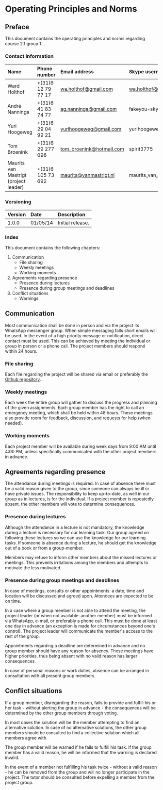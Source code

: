 # Operating Principles and Norms

## Preface

This document contains the operating principles and norms regarding course 2.1 group 1.

### Contact information

| Name                                  | Phone number        | Email address            | Skype username         |
| :------------------------------------ | :------------------ | :----------------------- | :--------------------- |
| Ward Holthof                          | +(31)6 12 79 77 17  | wa.holthof@gmail.com     | wa.holthof@outlook.com |
| André Nanninga                        | +(31)6 41 83 74 77  | ag.nanninga@gmail.com    | fakeyou-skype          |
| Yuri Hoogeweg                         | +(31)6 29 04 99 21  | yurihoogeweg@gmail.com   | yurihoogeweg           |
| Tom Broenink                          | +(31)6 29 277 096   | tom_broenink@hotmail.com | spirit3775             |
| Maurits van Mastrigt (project leader) | +(31)6 105 73 692   | maurits@vanmastrigt.nl   | maurits_van_mastrigt   |

### Versioning

| Version  | Date     | Description                              |
| :------- | :------- | :--------------------------------------- |
| 1.0.0    | 01/05/14 | Initial release.                         |

### Index

This document contains the following chapters:

1. Communication
	- File sharing
	- Weekly meetings
	- Working moments
2. Agreements regarding presence
	- Presence during lectures
	- Presence during group meetings and deadlines
3. Conflict situations
	- Warnings

## Communication
Most communication shall be done in person and via the project its WhatsApp messenger group. When simple messaging falls short emails will be used. In the event of a high priority message or notification, direct contact must be used. This can be achieved by meeting the individual or group in person or a phone call. The project members should respond within 24 hours.

### File sharing
Each file regarding the project will be shared via email or preferably the [Github repository](https://github.com/mauvm/thema-2.1-i).

### Weekly meetings
Each week the entire group will gather to discuss the progress and planning of the given assignments. Each group member has the right to call an emergency meeting, which shall be held within 48 hours. These meetings also provide room for feedback, discussion, and requests for help (when needed).

### Working moments
Each project member will be available during week days from 9:00 AM until 4:00 PM, unless specifically communicated with the other project members in advance.

## Agreements regarding presence
The attendance during meetings is required. In case of absence there must be a valid reason given to the group, since someone can always be ill or have private issues. The responsibility to keep up-to-date, as well in our group as in lectures, is for the individual. If a project member is repeatedly absent, the other members will vote to determine consequences.

### Presence during lectures
Although the attendance in a lecture is not mandatory, the knowledge during a lecture is necessary for our learning task. Our group agreed on following these lectures so we can use the knowledge for our learning tasks. If someone is absence during a lecture, he should get the knowledge out of a book or from a group-member.

Members may refuse to inform other members about the missed lectures or meetings. This prevents irritations among the members and attempts to motivate the less motivated.

### Presence during group meetings and deadlines
In case of meetings, consults or other appointments: a date, time and location will be discussed and agreed upon. Attendees are expected to be on time.

In a case where a group member is not able to attend the meeting, the project leader (or when not available: another member) must be informed via WhatsApp, e-mail, or preferably a phone call. This must be done at least one day in advance (an exception is made for circumstances beyond one's control). The project leader will communicate the member's access to the rest of the group.

Appointments regarding a deadline are determined in advance and no group member should have any reason for absency. These meetings have higher priorities, thus being absent with no valid reason has larger consequences.

In case of personal reasons or work duties, absence can be arranged in consultation with all present group members.

## Conflict situations
If a group member, disregarding the reason, fails to provide and fulfill his or her task - without alerting the group in advance - the consequences will be determined by the other group members through voting.

In most cases the solution will be the member attempting to find an alternative solution. In case of no alternative solutions, the other group members should be consulted to find a collective solution which all members agree with.

The group member will be warned if he fails to fulfill his task. If the group member has a valid reason, he will be informed that the warning is declared invalid.

In the event of a member not fulfilling his task twice - without a valid reason - he can be removed from the group and will no longer participate in the project. The tutor should be consulted before expelling a member from the project group.
